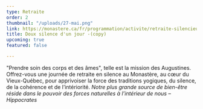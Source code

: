 ```yaml
---
type: Retraite
order: 2
thumbnail: "/uploads/27-mai.png"
link: https://monastere.ca/fr/programmation/activite/retraite-silencieuse-d-un-jour-s-arreter-pour-mieux-avancer-746?calendrier=%2Ffr%2Fprogrammation%2Fagenda-des-evenements-6
title: Doux silence d'un jour -(copy)
upcoming: true
featured: false

---
```

"Prendre soin des corps et des âmes", telle est la mission des Augustines. Offrez-vous une journée de retraite en silence au Monastère, au cœur du Vieux-Québec, pour apprivoiser la force des traditions yogiques, du silence, de la cohérence et de l’intériorité. _Notre plus grande source de bien-être réside dans le pouvoir des forces naturelles à l’intérieur de nous – Hippocrates_